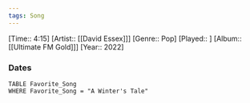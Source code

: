 ```yaml
---
tags: Song  
---
```

[Time:: 4:15]
[Artist:: [[David Essex]]]
[Genre:: Pop]
[Played:: ]
[Album:: [[Ultimate FM Gold]]]
[Year:: 2022]
### Dates
````dataview
TABLE Favorite_Song
WHERE Favorite_Song = "A Winter's Tale"
````